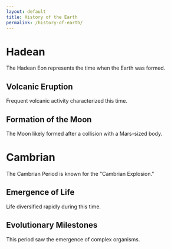 ```yaml
---
layout: default
title: History of the Earth
permalink: /history-of-earth/
---
```


# Hadean
The Hadean Eon represents the time when the Earth was formed.

## Volcanic Eruption
Frequent volcanic activity characterized this time.

## Formation of the Moon
The Moon likely formed after a collision with a Mars-sized body.

# Cambrian
The Cambrian Period is known for the "Cambrian Explosion."

## Emergence of Life
Life diversified rapidly during this time.

## Evolutionary Milestones
This period saw the emergence of complex organisms.
